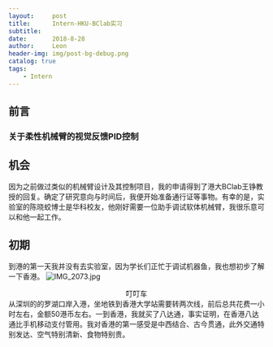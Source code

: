 ```yaml
---
layout:     post
title:      Intern-HKU-BClab实习
subtitle:   
date:       2018-8-28
author:     Leon
header-img: img/post-bg-debug.png
catalog: true
tags:
    - Intern
---
```


## 前言
### 关于柔性机械臂的视觉反馈PID控制

## 机会
因为之前做过类似的机械臂设计及其控制项目，我的申请得到了港大BClab王铮教授的回复。确定了研究意向与时间后，我便开始准备通行证等事物。有幸的是，实验室的陈晓蛟博士是华科校友，他刚好需要一位助手调试软体机械臂，我很乐意可以和他一起工作。

## 初期
到港的第一天我并没有去实验室，因为学长们正忙于调试机器鱼，我也想初步了解一下香港。
![IMG_2073.jpg](https://i.loli.net/2018/12/27/5c24959d28bc2.jpg)
<div align=center>叮叮车</div>
从深圳的的罗湖口岸入港，坐地铁到香港大学站需要转两次线，前后总共花费一小时左右，金额50港币左右。一到香港，我就买了八达通，事实证明，在香港八达通比手机移动支付管用。我对香港的第一感受是中西结合、古今贯通，此外交通特别发达、空气特别清新、食物特别贵。

